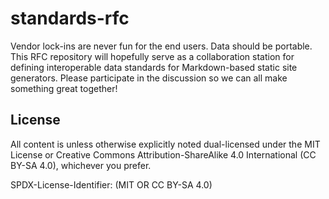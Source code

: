 # standards-rfc
Vendor lock-ins are never fun for the end users. Data should be portable. This RFC repository will hopefully serve as a collaboration station for defining interoperable data standards for Markdown-based static site generators. Please participate in the discussion so we can all make something great together!


## License

All content is unless otherwise explicitly noted dual-licensed under the MIT License or Creative Commons Attribution-ShareAlike 4.0 International (CC BY-SA 4.0), whichever you prefer.

SPDX-License-Identifier: (MIT OR CC BY-SA 4.0)
